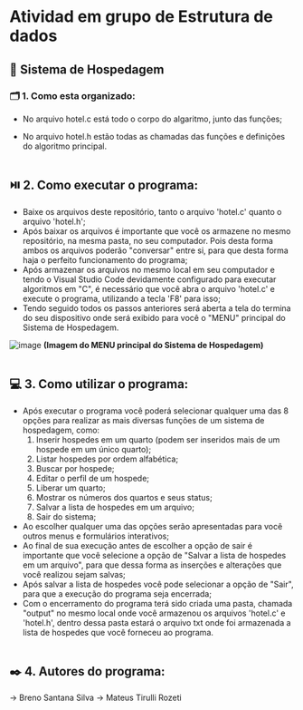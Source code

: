 # Atividad em grupo de Estrutura de dados 

## 🏨 Sistema de Hospedagem

### 🗂️ 1. Como esta organizado:
  * No arquivo hotel.c está todo o corpo do algaritmo, junto das funções;

  * No arquivo hotel.h estão todas as chamadas das funções e definições do algoritmo principal.
<br><br>

## ⏯️ 2. Como executar o programa:
  * Baixe os arquivos deste repositório, tanto o arquivo 'hotel.c' quanto o arquivo 'hotel.h';
  * Após baixar os arquivos é importante que você os armazene no mesmo repositório, na mesma pasta, no seu computador. Pois desta forma ambos os arquivos poderão "conversar" entre si, para que desta forma haja o perfeito funcionamento do programa;
  * Após armazenar os arquivos no mesmo local em seu computador e tendo o Visual Studio Code devidamente configurado para executar algoritmos em "C", é necessário que você abra o arquivo 'hotel.c' e execute o programa, utilizando a tecla 'F8' para isso;
  * Tendo seguido todos os passos anteriores será aberta a tela do termina do seu dispositivo onde será exibido para você o "MENU" principal do Sistema de Hospedagem.

  ![image](https://github.com/Rozeti/Sistema_de_hotel/assets/129351985/fae13b1b-8883-4de3-a991-2f7af3944354)
  __(Imagem do MENU principal do Sistema de Hospedagem)__
<br><br>

## 💻 3. Como utilizar o programa:
   * Após executar o programa você poderá selecionar qualquer uma das 8 opções para realizar as mais diversas funções de um sistema de hospedagem, como:
       1. Inserir hospedes em um quarto (podem ser inseridos mais de um hospede em um único quarto);
       2. Listar hospedes por ordem alfabética;
       3. Buscar por hospede;
       4. Editar o perfil de um hospede;
       5. Liberar um quarto;
       6. Mostrar os números dos quartos e seus status;
       7. Salvar a lista de hospedes em um arquivo;
       0. Sair do sistema;
  * Ao escolher qualquer uma das opções serão apresentadas para você outros menus e formulários interativos;
  * Ao final de sua execução antes de escolher a opção de sair é importante que você selecione a opção de "Salvar a lista de hospedes em um arquivo", para que dessa forma as inserções e alterações que você realizou sejam salvas;
  * Após salvar a lista de hospedes você pode selecionar a opção de "Sair", para que a execução do programa seja encerrada;
  * Com o encerramento do programa terá sido criada uma pasta, chamada "output" no mesmo local onde você armazenou os arquivos 'hotel.c' e 'hotel.h', dentro dessa pasta estará o arquivo txt onde foi armazenada a lista de hospedes que você forneceu ao programa.
<br><br>

## ✒️ 4. Autores do programa: 
  -> Breno Santana Silva
  -> Mateus Tirulli Rozeti
